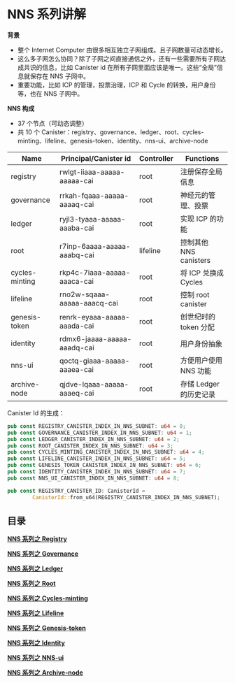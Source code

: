 # NNS 系列讲解

**背景**
* 整个 Internet Computer 由很多相互独立子网组成。且子网数量可动态增长。
* 这么多子网怎么协同？除了子网之间直接通信之外，还有一些需要所有子网达成共识的信息，比如 Canister id 在所有子网里面应该是唯一。这些“全局”信息就保存在 NNS 子网中。
* 重要功能，比如 ICP 的管理，投票治理，ICP 和 Cycle 的转换，用户身份等，也在 NNS 子网中。

**NNS 构成**
* 37 个节点（可动态调整）
* 共 10 个 Canister：registry、governance、ledger、root、cycles-minting、lifeline、genesis-token、identity、nns-ui、archive-node

| **Name**       | **Principal/Canister id**    | **Controller** | **Functions**        
| -------------- | ---------------------------- | -------------- | ---------------------
| registry       | rwlgt-iiaaa-aaaaa-aaaaa-cai  | root           | 注册保存全局信息
| governance     | rrkah-fqaaa-aaaaa-aaaaq-cai  | root           | 神经元的管理、投票
| ledger         | ryjl3-tyaaa-aaaaa-aaaba-cai  | root           | 实现 ICP 的功能
| root           | r7inp-6aaaa-aaaaa-aaabq-cai  | lifeline       | 控制其他 NNS canisters
| cycles-minting | rkp4c-7iaaa-aaaaa-aaaca-cai  | root           | 将 ICP 兑换成 Cycles
| lifeline       | rno2w-sqaaa-aaaaa-aaacq-cai  | root           | 控制 root canister
| genesis-token  | renrk-eyaaa-aaaaa-aaada-cai  | root           | 创世纪时的 token 分配
| identity       | rdmx6-jaaaa-aaaaa-aaadq-cai  | root           | 用户身份抽象
| nns-ui         | qoctq-giaaa-aaaaa-aaaea-cai  | root           | 方便用户使用 NNS 功能
| archive-node   | qjdve-lqaaa-aaaaa-aaaeq-cai  | root           | 存储 Ledger 的历史记录

Canister Id 的生成：
```rust
pub const REGISTRY_CANISTER_INDEX_IN_NNS_SUBNET: u64 = 0;
pub const GOVERNANCE_CANISTER_INDEX_IN_NNS_SUBNET: u64 = 1;
pub const LEDGER_CANISTER_INDEX_IN_NNS_SUBNET: u64 = 2;
pub const ROOT_CANISTER_INDEX_IN_NNS_SUBNET: u64 = 3;
pub const CYCLES_MINTING_CANISTER_INDEX_IN_NNS_SUBNET: u64 = 4;
pub const LIFELINE_CANISTER_INDEX_IN_NNS_SUBNET: u64 = 5;
pub const GENESIS_TOKEN_CANISTER_INDEX_IN_NNS_SUBNET: u64 = 6;
pub const IDENTITY_CANISTER_INDEX_IN_NNS_SUBNET: u64 = 7;
pub const NNS_UI_CANISTER_INDEX_IN_NNS_SUBNET: u64 = 8;

pub const REGISTRY_CANISTER_ID: CanisterId =
		CanisterId::from_u64(REGISTRY_CANISTER_INDEX_IN_NNS_SUBNET);
```

## 目录

**[NNS 系列之 Registry](Registry.md)**   

**[NNS 系列之 Governance](Governance.md)**

**[NNS 系列之 Ledger](Ledger.md)**

**[NNS 系列之 Root](Root.md)**

**[NNS 系列之 Cycles-minting](Cycles-minting.md)**

**[NNS 系列之 Lifeline](Lifeline.md)**

**[NNS 系列之 Genesis-token](Genesis-token.md)**

**[NNS 系列之 Identity](Identity.md)**

**[NNS 系列之 NNS-ui](NNS-ui.md)**

**[NNS 系列之 Archive-node](Archive-node.md)**

